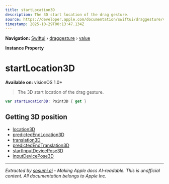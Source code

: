 ```yaml
---
title: startLocation3D
description: The 3D start location of the drag gesture.
source: https://developer.apple.com/documentation/swiftui/draggesture/value/startlocation3d
timestamp: 2025-10-29T00:13:47.134Z
---
```


**Navigation:** [Swiftui](/documentation/swiftui) › [draggesture](/documentation/swiftui/draggesture) › [value](/documentation/swiftui/draggesture/value)

**Instance Property**

# startLocation3D

**Available on:** visionOS 1.0+

> The 3D start location of the drag gesture.

```swift
var startLocation3D: Point3D { get }
```

## Getting 3D position

- [location3D](/documentation/swiftui/draggesture/value/location3d)
- [predictedEndLocation3D](/documentation/swiftui/draggesture/value/predictedendlocation3d)
- [translation3D](/documentation/swiftui/draggesture/value/translation3d)
- [predictedEndTranslation3D](/documentation/swiftui/draggesture/value/predictedendtranslation3d)
- [startInputDevicePose3D](/documentation/swiftui/draggesture/value/startinputdevicepose3d)
- [inputDevicePose3D](/documentation/swiftui/draggesture/value/inputdevicepose3d)

---

*Extracted by [sosumi.ai](https://sosumi.ai) - Making Apple docs AI-readable.*
*This is unofficial content. All documentation belongs to Apple Inc.*
